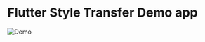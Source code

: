 # Flutter Style Transfer Demo app
![Demo](https://github.com/claCase/FlutterTest/blob/master/flutter_demo.gif)
